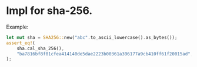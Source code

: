 # Impl for sha-256.
Example:
```rust
let mut sha = SHA256::new("abc".to_ascii_lowercase().as_bytes());
assert_eq!(
	sha.cal_sha_256(),
	"ba7816bf8f01cfea414140de5dae2223b00361a396177a9cb410ff61f20015ad",
);
```
